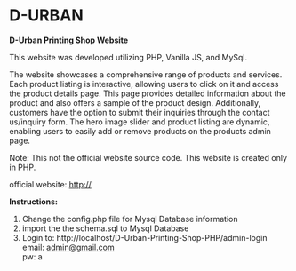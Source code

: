 # D-URBAN
**D-Urban Printing Shop Website**

This website was developed utilizing PHP, Vanilla JS, and MySql. 

The website showcases a comprehensive range of products and services. Each product listing is interactive, allowing users to click on it and access the product details page. This page provides detailed information about the product and also offers a sample of the product design. Additionally, customers have the option to submit their inquiries through the contact us/inquiry form. The hero image slider and product listing are dynamic, enabling users to easily add or remove products on the products admin page.

Note: This not the official website source code. This website is created only in PHP.

official website: [http://](https://d-urbanprints.com/)

**Instructions:**
1. Change the config.php file for Mysql Database information
2. import the the schema.sql to Mysql Database
3. Login to: http://localhost/D-Urban-Printing-Shop-PHP/admin-login
    <br>email: admin@gmail.com
    <br>pw: a
